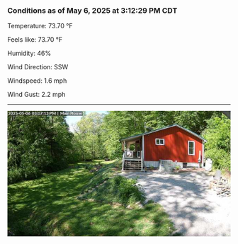### Conditions as of May 6, 2025 at 3:12:29 PM CDT 

Temperature: 73.70 &deg;F

Feels like: 73.70 &deg;F

Humidity: 46%

Wind Direction: SSW

Windspeed: 1.6 mph

Wind Gust: 2.2 mph

---

<img src="./images/latest.jpeg"/>

